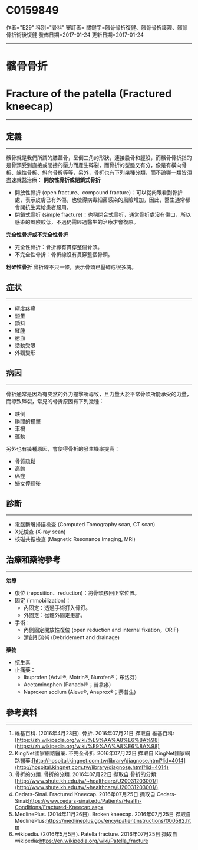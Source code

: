# C0159849
作者="E29"
科別="骨科"
審訂者=
關鍵字=髕骨骨折復健、髕骨骨折護理、髕骨骨折術後復健
發佈日期=2017-01-24
更新日期=2017-01-24

----------
# 髕骨骨折
# Fracture of the patella (Fractured kneecap)
----------
## 定義
----------

髕骨就是我們所謂的膝蓋骨，呈倒三角的形狀，連接股骨和脛股，而髕骨骨折指的是骨頭受到直接或間接的壓力而產生碎裂，而骨折的型態又有分，像是有橫向骨折、線性骨折、斜向骨折等等，另外，骨折也有下列幾種分類，而不論哪一類皆須盡速就醫治療：
**開放性骨折或閉鎖式骨折**

- 開放性骨折 (open fracture、compound fracture)：可以從肉眼看到骨折處，表示皮膚已有外傷，也使得病毒細菌感染的風險增加，因此，醫生通常都會開抗生素給患者服用。
- 閉鎖式骨折 (simple fracture)：也稱閉合式骨折，通常骨折處沒有傷口，所以感染的風險較低，不過仍需經過醫生的治療才會復原。

**完全性骨折或不完全性骨折**

- 完全性骨折：骨折線有貫穿整個骨頭。
- 不完全性骨折：骨折線沒有貫穿整個骨頭。

**粉碎性骨折**
骨折線不只一條，表示骨頭已壓碎成很多塊。

## 症狀
----------
- 極度疼痛
- [頭暈](C0012833)
- 顫抖
- 紅腫
- 瘀血
- 活動受限
- 外觀變形
## 病因
----------

骨折通常是因為有突然的外力撞擊所導致，且力量大於平常骨頭所能承受的力量，而導致碎裂，常見的骨折原因有下列幾種：

- 跌倒
- 瞬間的撞擊
- 車禍
- 運動

另外也有幾種原因，會使得骨折的發生機率提高：

- 骨質疏鬆
- 高齡
- 癌症
- 婦女停經後
## 診斷
----------
- 電腦斷層掃描檢查 (Computed Tomography scan, CT scan)
- X光檢查 (X-ray scan)
- 核磁共振檢查 (Magnetic Resonance Imaging, MRI)
## 治療和藥物參考
----------

**治療**

- 復位 (reposition、reduction)：將骨頭移回正常位置。
- 固定 (immobilization)：
  - 內固定：透過手術打入骨釘。
  - 外固定：從體外固定患部。
- 手術：
  - 內側固定開放性復位 (open reduction and internal fixation，ORIF)
  - 清創引流術 (Debridement and drainage)

**藥物**

- 抗生素
- 止痛藥：
  - Ibuprofen (Advil®, Motrin®, Nurofen®；布洛芬)
  - Acetaminophen (Panadol®；普拿疼)
  - Naproxen sodium (Aleve®, Anaprox®；萘普生)
## 參考資料
----------
1. 維基百科. (2016年4月23日). 骨折. 2016年07月21日 擷取自 維基百科:[https://zh.wikipedia.org/wiki/%E9%AA%A8%E6%8A%98](https://zh.wikipedia.org/wiki/%E9%AA%A8%E6%8A%98)
2. KingNet國家網路醫藥. 不完全骨折. 2016年07月22日 擷取自 KingNet國家網路醫藥:[http://hospital.kingnet.com.tw/library/diagnose.html?lid=4014](http://hospital.kingnet.com.tw/library/diagnose.html?lid=4014)
3. 骨折的分類. 骨折的分類. 2016年07月22日 擷取自 骨折的分類:[http://www.shute.kh.edu.tw/~healthcare/U20031203001/](http://www.shute.kh.edu.tw/~healthcare/U20031203001/)
4. Cedars-Sinai. Fractured Kneecap. 2016年07月25日 擷取自 Cedars-Sinai:https://www.cedars-sinai.edu/Patients/Health-Conditions/Fractured-Kneecap.aspx
5. MedlinePlus. (2014年11月26日). Broken kneecap. 2016年07月25日 擷取自 MedlinePlus:https://medlineplus.gov/ency/patientinstructions/000582.htm
6. wikipedia. (2016年5月5日). Patella fracture. 2016年07月25日 擷取自 wikipedia:https://en.wikipedia.org/wiki/Patella_fracture

